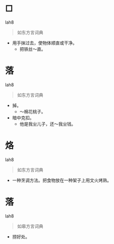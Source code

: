 # □
lah8
> 如东方言词典
- 用手抹过去，使物体顺直或干净。
  - 把铁丝～直。

# 落
lah8
> 如东方言词典
- 掉。
  - ～棉花桃子。
- 暗中克扣。
  - 他是我㞢儿子，还～我㞢钱。

# 烙
lah8
> 如东方言词典
- 一种烹调方法。把食物放在一种架子上用文火烤熟。

# 落
lah8
> 如皋方言词典
- 捞好处。
